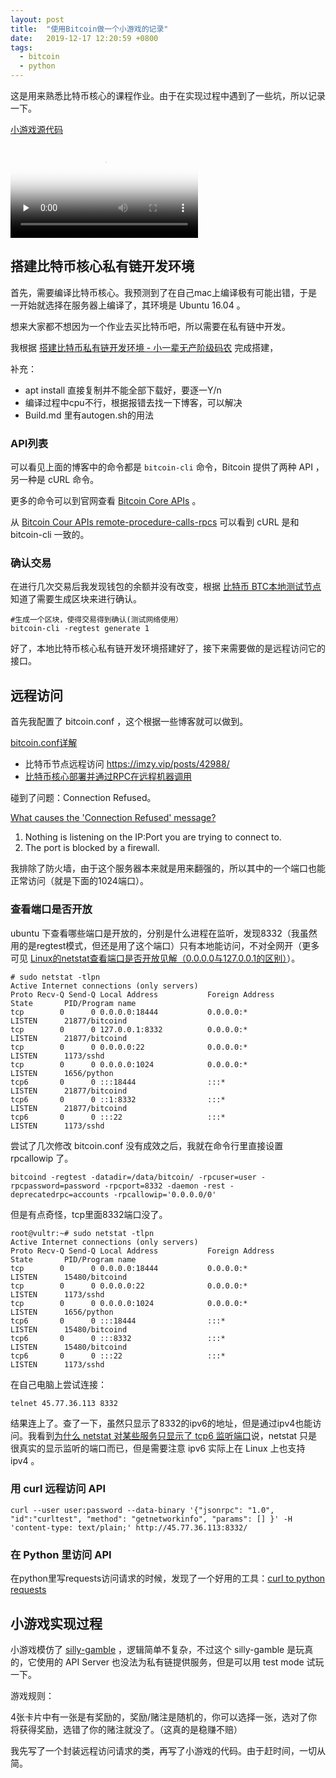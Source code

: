 ```yaml
---
layout: post
title:  "使用Bitcoin做一个小游戏的记录"
date:   2019-12-17 12:20:59 +0800
tags:
  - bitcoin
  - python
---
```


这是用来熟悉比特币核心的课程作业。由于在实现过程中遇到了一些坑，所以记录一下。

[小游戏源代码](https://github.com/guxi11/bitcoin-gamble)

<div class="center-container">
  <video id="video" controls="" preload="none" poster="/assets/images/posts/bitcoin-gamble/demo.png" >
  <source id="mp4" src="/assets/images/posts/bitcoin-gamble/demo.mp4" type="video/mp4">
  </video>
</div>

## 搭建比特币核心私有链开发环境

首先，需要编译比特币核心。我预测到了在自己mac上编译极有可能出错，于是一开始就选择在服务器上编译了，其环境是 Ubuntu 16.04 。

想来大家都不想因为一个作业去买比特币吧，所以需要在私有链中开发。

我根据 [搭建比特币私有链开发环境 - 小一辈无产阶级码农](http://www.r9it.com/20181209/build-bitcoin-private-chain.html) 完成搭建，

补充：

* apt install 直接复制并不能全部下载好，要逐一Y/n
* 编译过程中cpu不行，根据报错去找一下博客，可以解决
* Build.md 里有autogen.sh的用法

### API列表

可以看见上面的博客中的命令都是 `bitcoin-cli` 命令，Bitcoin 提供了两种 API ，另一种是 cURL 命令。

更多的命令可以到官网查看 [Bitcoin Core APIs](https://bitcoin.org/en/developer-reference#bitcoin-core-apis) 。

从 [Bitcoin Cour APIs remote-procedure-calls-rpcs](https://bitcoin.org/en/developer-reference#remote-procedure-calls-rpcs) 可以看到 cURL 是和 bitcoin-cli 一致的。

### 确认交易

在进行几次交易后我发现钱包的余额并没有改变，根据 [比特币 BTC本地测试节点](https://www.cnblogs.com/elvi/p/10203922.html) 知道了需要生成区块来进行确认。

```
#生成一个区块，使得交易得到确认(测试网络使用）
bitcoin-cli -regtest generate 1
```

好了，本地比特币核心私有链开发环境搭建好了，接下来需要做的是远程访问它的接口。

## 远程访问

首先我配置了 bitcoin.conf ，这个根据一些博客就可以做到。

[bitcoin.conf详解](http://blog.hubwiz.com/2019/04/25/bitcoin-conf-cn/)


* 比特币节点远程访问 https://imzy.vip/posts/42988/
* [比特币核心部署并通过RPC在远程机器调用](https://blog.csdn.net/YAYAWXQ_QQ_COM/article/details/79799559)

碰到了问题：Connection Refused。

[What causes the 'Connection Refused' message?](https://serverfault.com/questions/725262/what-causes-the-connection-refused-message)

1. Nothing is listening on the IP:Port you are trying to connect to.
2. The port is blocked by a firewall.

我排除了防火墙，由于这个服务器本来就是用来翻强的，所以其中的一个端口也能正常访问（就是下面的1024端口）。

### 查看端口是否开放

ubuntu 下查看哪些端口是开放的，分别是什么进程在监听，发现8332（我虽然用的是regtest模式，但还是用了这个端口）只有本地能访问，不对全网开（更多可见 [Linux的netstat查看端口是否开放见解（0.0.0.0与127.0.0.1的区别）](https://www.cnblogs.com/lemon-flm/p/7396536.html)）。

```
# sudo netstat -tlpn
Active Internet connections (only servers)
Proto Recv-Q Send-Q Local Address           Foreign Address         State       PID/Program name
tcp        0      0 0.0.0.0:18444           0.0.0.0:*               LISTEN      21877/bitcoind
tcp        0      0 127.0.0.1:8332          0.0.0.0:*               LISTEN      21877/bitcoind
tcp        0      0 0.0.0.0:22              0.0.0.0:*               LISTEN      1173/sshd
tcp        0      0 0.0.0.0:1024            0.0.0.0:*               LISTEN      1656/python
tcp6       0      0 :::18444                :::*                    LISTEN      21877/bitcoind
tcp6       0      0 ::1:8332                :::*                    LISTEN      21877/bitcoind
tcp6       0      0 :::22                   :::*                    LISTEN      1173/sshd
```

尝试了几次修改 bitcoin.conf 没有成效之后，我就在命令行里直接设置 rpcallowip 了。

```
bitcoind -regtest -datadir=/data/bitcoin/ -rpcuser=user -rpcpassword=password -rpcport=8332 -daemon -rest -deprecatedrpc=accounts -rpcallowip='0.0.0.0/0'
```

但是有点奇怪，tcp里面8332端口没了。

```
root@vultr:~# sudo netstat -tlpn
Active Internet connections (only servers)
Proto Recv-Q Send-Q Local Address           Foreign Address         State       PID/Program name
tcp        0      0 0.0.0.0:18444           0.0.0.0:*               LISTEN      15480/bitcoind
tcp        0      0 0.0.0.0:22              0.0.0.0:*               LISTEN      1173/sshd
tcp        0      0 0.0.0.0:1024            0.0.0.0:*               LISTEN      1656/python
tcp6       0      0 :::18444                :::*                    LISTEN      15480/bitcoind
tcp6       0      0 :::8332                 :::*                    LISTEN      15480/bitcoind
tcp6       0      0 :::22                   :::*                    LISTEN      1173/sshd
```

在自己电脑上尝试连接：

```
telnet 45.77.36.113 8332
```

结果连上了。查了一下，虽然只显示了8332的ipv6的地址，但是通过ipv4也能访问。我看到[为什么 netstat 对某些服务只显示了 tcp6 监听端口](https://www.chengweiyang.cn/2017/03/05/why-netstat-not-showup-tcp4-socket/)说，netstat 只是很真实的显示监听的端口而已，但是需要注意 ipv6 实际上在 Linux 上也支持 ipv4 。

### 用 curl 远程访问 API

```
curl --user user:password --data-binary '{"jsonrpc": "1.0", "id":"curltest", "method": "getnetworkinfo", "params": [] }' -H 'content-type: text/plain;' http://45.77.36.113:8332/
```

### 在 Python 里访问 API

在python里写requests访问请求的时候，发现了一个好用的工具：[curl to python requests](https://curl.trillworks.com)

## 小游戏实现过程

小游戏模仿了 [silly-gamble](https://github.com/anderson-joyle/silly-gamble) ，逻辑简单不复杂，不过这个 silly-gamble 是玩真的，它使用的 API Server 也没法为私有链提供服务，但是可以用 test mode 试玩一下。

游戏规则：

4张卡片中有一张是有奖励的，奖励/赌注是随机的，你可以选择一张，选对了你将获得奖励，选错了你的赌注就没了。（这真的是稳赚不赔）

我先写了一个封装远程访问请求的类，再写了小游戏的代码。由于赶时间，一切从简。

